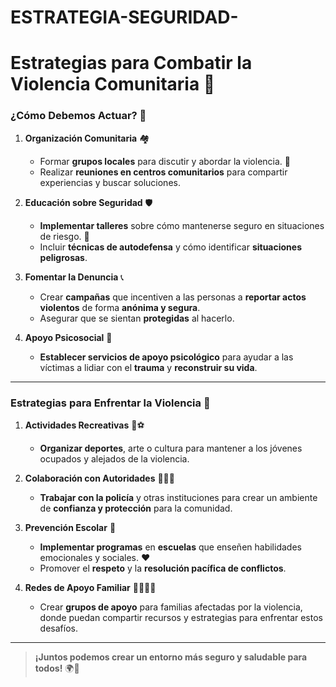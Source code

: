 # ESTRATEGIA-SEGURIDAD-

# Estrategias para Combatir la Violencia Comunitaria 🚨

### ¿Cómo Debemos Actuar? 💪

1. **Organización Comunitaria** 🏘️
   - Formar **grupos locales** para discutir y abordar la violencia. 📢
   - Realizar **reuniones en centros comunitarios** para compartir experiencias y buscar soluciones.
   
2. **Educación sobre Seguridad** 🛡️
   - **Implementar talleres** sobre cómo mantenerse seguro en situaciones de riesgo. 🔐
   - Incluir **técnicas de autodefensa** y cómo identificar **situaciones peligrosas**.

3. **Fomentar la Denuncia** 📞
   - Crear **campañas** que incentiven a las personas a **reportar actos violentos** de forma **anónima y segura**.
   - Asegurar que se sientan **protegidas** al hacerlo.

4. **Apoyo Psicosocial** 🧠
   - **Establecer servicios de apoyo psicológico** para ayudar a las víctimas a lidiar con el **trauma** y **reconstruir su vida**.

---

### Estrategias para Enfrentar la Violencia 🛑

1. **Actividades Recreativas** 🎨⚽
   - **Organizar deportes**, arte o cultura para mantener a los jóvenes ocupados y alejados de la violencia.
   
2. **Colaboración con Autoridades** 👮‍♂️🤝
   - **Trabajar con la policía** y otras instituciones para crear un ambiente de **confianza y protección** para la comunidad.

3. **Prevención Escolar** 🎒
   - **Implementar programas** en **escuelas** que enseñen habilidades emocionales y sociales. ❤️
   - Promover el **respeto** y la **resolución pacífica de conflictos**.

4. **Redes de Apoyo Familiar** 👨‍👩‍👧‍👦
   - Crear **grupos de apoyo** para familias afectadas por la violencia, donde puedan compartir recursos y estrategias para enfrentar estos desafíos.

---

> **¡Juntos podemos crear un entorno más seguro y saludable para todos!** 🌍💚
